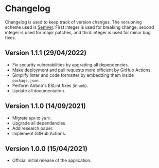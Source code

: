 # Changelog

Changelog is used to keep track of version changes. The versioning scheme used is [SemVer](https://semver.org/). First integer is used for breaking change, second integer is used for major patches, and third integer is used for minor bug fixes.

## Version 1.1.1 (29/04/2022)

- Fix security vulnerabilities by upgrading all dependencies.
- Make deployment and pull requests more efficient by GitHub Actions.
- Simplify linter and code formatter by embedding them inside `package.json`.
- Perform Airbnb's ESLint fixes (in `web`).
- Update all documentation.

## Version 1.1.0 (14/09/2021)

- Migrate `npm` to `yarn`.
- Upgrade all dependencies.
- Add research paper.
- Implement GitHub Actions.

## Version 1.0.0 (15/04/2021)

- Official initial release of the application.
